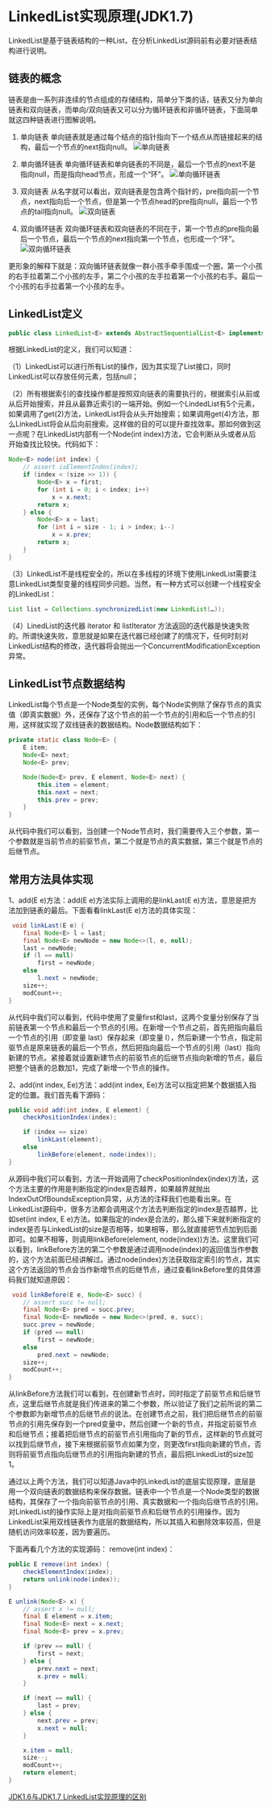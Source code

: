 # LinkedList实现原理(JDK1.7)

LinkedList是基于链表结构的一种List，在分析LinkedList源码前有必要对链表结构进行说明。
## 链表的概念
链表是由一系列非连续的节点组成的存储结构，简单分下类的话，链表又分为单向链表和双向链表，而单向/双向链表又可以分为循环链表和非循环链表，下面简单就这四种链表进行图解说明。

1. 单向链表
单向链表就是通过每个结点的指针指向下一个结点从而链接起来的结构，最后一个节点的next指向null。
![单向链表](http://images2015.cnblogs.com/blog/681047/201512/681047-20151214224723037-812736243.jpg)

2. 单向循环链表
单向循环链表和单向链表的不同是，最后一个节点的next不是指向null，而是指向head节点，形成一个“环”。
![单向循环链表](http://images2015.cnblogs.com/blog/681047/201512/681047-20151214224745021-970878279.jpg)

3. 双向链表
从名字就可以看出，双向链表是包含两个指针的，pre指向前一个节点，next指向后一个节点，但是第一个节点head的pre指向null，最后一个节点的tail指向null。
![双向链表](http://images2015.cnblogs.com/blog/681047/201512/681047-20151214224802709-397855279.jpg)

4. 双向循环链表
双向循环链表和双向链表的不同在于，第一个节点的pre指向最后一个节点，最后一个节点的next指向第一个节点，也形成一个“环”。
![双向循环链表](http://images2015.cnblogs.com/blog/681047/201512/681047-20151214224821724-1683724484.jpg)

更形象的解释下就是：双向循环链表就像一群小孩手牵手围成一个圈，第一个小孩的右手拉着第二个小孩的左手，第二个小孩的左手拉着第一个小孩的右手。最后一个小孩的右手拉着第一个小孩的左手。



## LinkedList定义
``` java
public class LinkedList<E> extends AbstractSequentialList<E> implements List<E>, Deque<E>, Cloneable,java.io.Serializable
```

根据LinkedList的定义，我们可以知道： 

（1）LinkedList可以进行所有List的操作，因为其实现了List接口，同时LinkedList可以存放任何元素，包括null； 

（2）所有根据索引的查找操作都是按照双向链表的需要执行的，根据索引从前或从后开始搜索，并且从最靠近索引的一端开始。例如一个LindedList有5个元素，如果调用了get(2)方法，LinkedList将会从头开始搜索；如果调用get(4)方法，那么LinkedList将会从后向前搜索。这样做的目的可以提升查找效率。那如何做到这一点呢？在LinkedList内部有一个Node(int index)方法，它会判断从头或者从后开始查找比较快。代码如下：
``` java
Node<E> node(int index) {
    // assert isElementIndex(index);
    if (index < (size >> 1)) {
        Node<E> x = first;
        for (int i = 0; i < index; i++)
            x = x.next;
        return x;
    } else {
        Node<E> x = last;
        for (int i = size - 1; i > index; i--)
            x = x.prev;
        return x;
    }
}
```
（3）LinkedList不是线程安全的，所以在多线程的环境下使用LinkedList需要注意LinkedList类型变量的线程同步问题。当然，有一种方式可以创建一个线程安全的LinkedList： 
``` java
List list = Collections.synchronizedList(new LinkedList(…)); 
```
（4）LinedList的迭代器 iterator 和 listIterator 方法返回的迭代器是快速失败 的。所谓快速失败，意思就是如果在迭代器已经创建了的情况下，任何时刻对LinkedList结构的修改，迭代器将会抛出一个ConcurrentModificationException异常。


## LinkedList节点数据结构
LinkedList每个节点是一个Node类型的实例，每个Node实例除了保存节点的真实值（即真实数据）外，还保存了这个节点的前一个节点的引用和后一个节点的引用，这样就实现了双线链表的数据结构。Node数据结构如下：
``` java
private static class Node<E> {
    E item;
    Node<E> next;
    Node<E> prev;

    Node(Node<E> prev, E element, Node<E> next) {
        this.item = element;
        this.next = next;
        this.prev = prev;
    }
}
```
从代码中我们可以看到，当创建一个Node节点时，我们需要传入三个参数，第一个参数就是当前节点的前驱节点，第二个就是节点的真实数据，第三个就是节点的后继节点。


## 常用方法具体实现
1、add(E e)方法：add(E e)方法实际上调用的是linkLast(E e)方法，意思是把方法加到链表的最后。下面看看linkLast(E e)方法的具体实现： 
``` java
 void linkLast(E e) {
    final Node<E> l = last;
    final Node<E> newNode = new Node<>(l, e, null);
    last = newNode;
    if (l == null)
        first = newNode;
    else
        l.next = newNode;
    size++;
    modCount++;
}
```
从代码中我们可以看到，代码中使用了变量first和last，这两个变量分别保存了当前链表第一个节点和最后一个节点的引用。在新增一个节点之前，首先把指向最后一个节点的引用（即变量 last）保存起来（即变量 l），然后新建一个节点，指定前驱节点是原来链表的最后一个节点，然后把指向最后一个节点的引用（last）指向新建的节点。紧接着就设置新建节点的前驱节点的后继节点指向新增的节点，最后把整个链表的总数加1，完成了新增一个节点的操作。

2、add(int index, Ee)方法：add(int index, Ee)方法可以指定把某个数据插入指定的位置。我们首先看下源码：
``` java
public void add(int index, E element) {
    checkPositionIndex(index);

    if (index == size)
        linkLast(element);
    else
        linkBefore(element, node(index));
}
```
从源码中我们可以看到，方法一开始调用了checkPositionIndex(index)方法，这个方法主要的作用是判断指定的index是否越界，如果越界就抛出IndexOutOfBoundsException异常，从方法的注释我们也能看出来。在LinkedList源码中，很多方法都会调用这个方法去判断指定的index是否越界，比如set(int index, E e)方法。如果指定的index是合法的，那么接下来就判断指定的index是否与LinkedList的size是否相等，如果相等，那么就直接把节点加到后面即可。如果不相等，则调用linkBefore(element, node(index))方法。这里我们可以看到，linkBefore方法的第二个参数是通过调用node(index)的返回值当作参数的，这个方法前面已经讲解过。通过node(index)方法获取指定索引的节点，其实这个方法返回的节点会当作新增节点的后继节点，通过查看linkBefore里的具体源码我们就知道原因： 
``` java
 void linkBefore(E e, Node<E> succ) {
    // assert succ != null;
    final Node<E> pred = succ.prev;
    final Node<E> newNode = new Node<>(pred, e, succ);
    succ.prev = newNode;
    if (pred == null)
        first = newNode;
    else
        pred.next = newNode;
    size++;
    modCount++;
}
```
从linkBefore方法我们可以看到，在创建新节点时，同时指定了前驱节点和后继节点，这里后继节点就是我们传进来的第二个参数，所以验证了我们之前所说的第二个参数即为新增节点的后继节点的说法。在创建节点之前，我们把后继节点的前驱节点的引用先保存到一个pred变量中，然后创建一个新的节点，并指定前驱节点和后继节点；接着把后继节点的前驱节点引用指向了新的节点，这样新的节点就可以找到后继节点，接下来根据前驱节点如果为空，则更改first指向新建的节点，否则将前驱节点指向后继节点的引用指向新建的节点，最后把LinkedList的size加1。

通过以上两个方法，我们可以知道Java中的LinkedList的底层实现原理，底层是用一个双向链表的数据结构来保存数据。链表中一个节点是一个Node类型的数据结构，其保存了一个指向前驱节点的引用、真实数据和一个指向后继节点的引用。对LinkedList的操作实际上是对指向前驱节点和后继节点的引用操作。因为LinkedList采用双线链表作为底层的数据结构，所以其插入和删除效率较高，但是随机访问效率较差，因为要遍历。 

下面再看几个方法的实现源码： 
remove(int index)： 
``` java
public E remove(int index) {
    checkElementIndex(index);
    return unlink(node(index));
}
```
``` java
E unlink(Node<E> x) {
    // assert x != null;
    final E element = x.item;
    final Node<E> next = x.next;
    final Node<E> prev = x.prev;

    if (prev == null) {
        first = next;
    } else {
        prev.next = next;
        x.prev = null;
    }

    if (next == null) {
        last = prev;
    } else {
        next.prev = prev;
        x.next = null;
    }

    x.item = null;
    size--;
    modCount++;
    return element;
}
```

[JDK1.6与JDK1.7 LinkedList实现原理的区别](http://blog.csdn.net/tiwerbao/article/details/8227689)